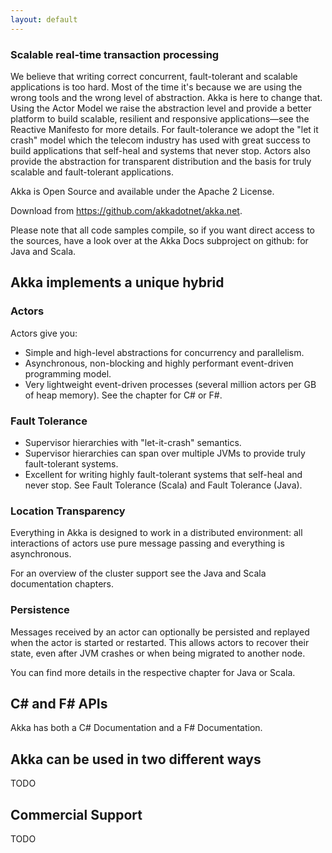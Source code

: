 ```yaml
---
layout: default
---
```

### Scalable real-time transaction processing

We believe that writing correct concurrent, fault-tolerant and scalable applications is too hard. Most of the time it's because we are using the wrong tools and the wrong level of abstraction. Akka is here to change that. Using the Actor Model we raise the abstraction level and provide a better platform to build scalable, resilient and responsive applications—see the Reactive Manifesto for more details. For fault-tolerance we adopt the "let it crash" model which the telecom industry has used with great success to build applications that self-heal and systems that never stop. Actors also provide the abstraction for transparent distribution and the basis for truly scalable and fault-tolerant applications.

Akka is Open Source and available under the Apache 2 License.

Download from https://github.com/akkadotnet/akka.net.

Please note that all code samples compile, so if you want direct access to the sources, have a look over at the Akka Docs subproject on github: for Java and Scala.

## Akka implements a unique hybrid
### Actors
Actors give you:

* Simple and high-level abstractions for concurrency and parallelism.
* Asynchronous, non-blocking and highly performant event-driven programming model.
* Very lightweight event-driven processes (several million actors per GB of heap memory).
See the chapter for C# or F#.

### Fault Tolerance
* Supervisor hierarchies with "let-it-crash" semantics.
* Supervisor hierarchies can span over multiple JVMs to provide truly fault-tolerant systems.
* Excellent for writing highly fault-tolerant systems that self-heal and never stop.
See Fault Tolerance (Scala) and Fault Tolerance (Java).

### Location Transparency
Everything in Akka is designed to work in a distributed environment: all interactions of actors use pure message passing and everything is asynchronous.

For an overview of the cluster support see the Java and Scala documentation chapters.

### Persistence
Messages received by an actor can optionally be persisted and replayed when the actor is started or restarted. This allows actors to recover their state, even after JVM crashes or when being migrated to another node.

You can find more details in the respective chapter for Java or Scala.

## C# and F# APIs
Akka has both a C# Documentation and a F# Documentation.

## Akka can be used in two different ways
TODO

## Commercial Support
TODO